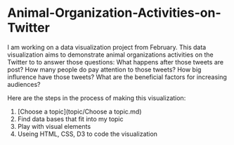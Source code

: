 # Animal-Organization-Activities-on-Twitter

I am working on a data visualization project from February. This data visualization aims to demonstrate animal organizations activities on the Twitter to to answer those questions: What happens after those tweets are post? How many people do pay attention to those tweets? How big influrence have those tweets? What are the beneficial factors for increasing audiences? 

Here are the steps in the process of making this visualization:

1. [Choose a topic](topic/Choose a topic.md)
2. Find data bases that fit into my topic
3. Play with visual elements
4. Useing HTML, CSS, D3 to code the visualization
